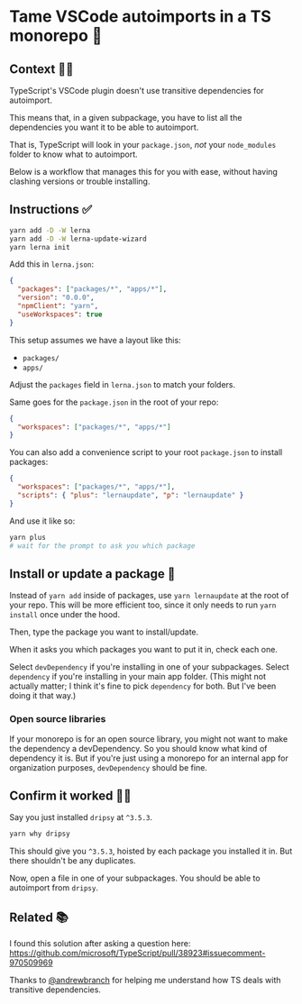 # Tame VSCode autoimports in a TS monorepo 🍕
 
## Context 🤷‍♂️

TypeScript's VSCode plugin doesn't use transitive dependencies for autoimport.

This means that, in a given subpackage, you have to list all the dependencies you want it to be able to autoimport.

That is, TypeScript will look in your `package.json`, _not_ your `node_modules` folder to know what to autoimport.

Below is a workflow that manages this for you with ease, without having clashing versions or trouble installing.

## Instructions ✅

```sh
yarn add -D -W lerna
yarn add -D -W lerna-update-wizard
yarn lerna init
```

Add this in `lerna.json`:

```json
{
  "packages": ["packages/*", "apps/*"],
  "version": "0.0.0",
  "npmClient": "yarn",
  "useWorkspaces": true
}
```

This setup assumes we have a layout like this:

- `packages/`
- `apps/`

Adjust the `packages` field in `lerna.json` to match your folders.

Same goes for the `package.json` in the root of your repo:

```json
{
  "workspaces": ["packages/*", "apps/*"]
}
```

You can also add a convenience script to your root `package.json` to install packages:

```json
{
  "workspaces": ["packages/*", "apps/*"],
  "scripts": { "plus": "lernaupdate", "p": "lernaupdate" }
}
```

And use it like so:

```sh
yarn plus
# wait for the prompt to ask you which package
```

## Install or update a package 🤖

Instead of `yarn add` inside of packages, use `yarn lernaupdate` at the root of your repo. This will be more efficient too, since it only needs to run `yarn install` once under the hood.

Then, type the package you want to install/update.

When it asks you which packages you want to put it in, check each one.

Select `devDependency` if you're installing in one of your subpackages. Select `dependency` if you're installing in your main app folder. (This might not actually matter; I think it's fine to pick `dependency` for both. But I've been doing it that way.)

### Open source libraries

If your monorepo is for an open source library, you might not want to make the dependency a devDependency. So you should know what kind of dependency it is. But if you're just using a monorepo for an internal app for organization purposes, `devDependency` should be fine.

## Confirm it worked 🤵‍♂️

Say you just installed `dripsy` at `^3.5.3`.

```sh
yarn why dripsy
```

This should give you `^3.5.3`, hoisted by each package you installed it in. But there shouldn't be any duplicates.

Now, open a file in one of your subpackages. You should be able to autoimport from `dripsy`.

## Related 📚

I found this solution after asking a question here: https://github.com/microsoft/TypeScript/pull/38923#issuecomment-970509969

Thanks to [@andrewbranch](https://github.com/microsoft/TypeScript/pull/38923#issuecomment-970585424) for helping me understand how TS deals with transitive dependencies.
